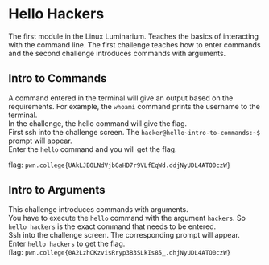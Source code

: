# Hello Hackers
The first module in the Linux Luminarium. Teaches the basics of interacting with the command line. The first challenge teaches how to enter commands and the second challenge introduces commands with arguments. 
## Intro to Commands
A command entered in the terminal will give an output based on the requirements. 
For example, the `whoami` command prints the username to the terminal.  
In the challenge, the hello command will give the flag.  
First ssh into the challenge screen. The `hacker@hello~intro-to-commands:~$` prompt will appear.   
Enter the `hello` command and you will get the flag.     

flag: `pwn.college{UAkLJB0LNdVjbGaHD7r9VLfEqWd.ddjNyUDL4ATO0czW}`

## Intro to Arguments
This challenge introduces commands with arguments.  
You have to execute the `hello` command with the argument `hackers`. So `hello hackers` is the exact command that needs to be entered.     
Ssh into the challenge screen. The corresponding prompt will appear.  
Enter `hello hackers` to get the flag.    
flag:  `pwn.college{0A2LzhCKzvisRryp3B3SLkIs85_.dhjNyUDL4ATO0czW}`
